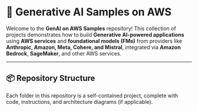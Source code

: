 # 🚀 Generative AI Samples on AWS

Welcome to the **GenAI on AWS Samples** repository! This collection of projects demonstrates how to build **Generative AI-powered applications** using **AWS services** and **foundational models (FMs)** from providers like **Anthropic, Amazon, Meta, Cohere, and Mistral**, integrated via **Amazon Bedrock**, **SageMaker**, and other AWS services.

---

## 📦 Repository Structure

Each folder in this repository is a self-contained project, complete with code, instructions, and architecture diagrams (if applicable).

